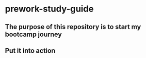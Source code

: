 # prework-study-guide

## The purpose of this repository is to start my bootcamp journey

## Put it into action
